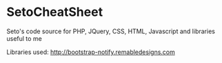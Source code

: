 # SetoCheatSheet
Seto's code source for PHP, JQuery, CSS, HTML, Javascript and libraries useful to me

Libraries used:
http://bootstrap-notify.remabledesigns.com
